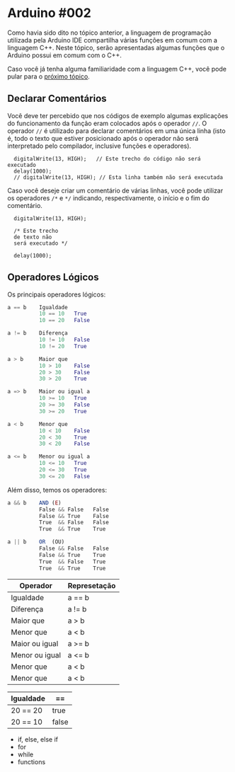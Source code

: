 # Arduino #002

Como havia sido dito no tópico anterior, a linguagem de programação utilizada pela Arduino IDE compartilha várias funções em comum com a linguagem C++. Neste tópico, serão apresentadas algumas funções que o Arduino possui em comum com o C++.

Caso você já tenha alguma familiaridade com a linguagem C++, você pode pular para o [próximo tópico](https://github.com/italohdc/arduino-101/blob/master/Arduino-003.md).

## Declarar Comentários

Você deve ter percebido que nos códigos de exemplo algumas explicações do funcionamento da função eram colocados após o operador ``//``. O operador ``//`` é utilizado para declarar comentários em uma única linha (isto é, todo o texto que estiver posicionado após o operador não será interpretado pelo compilador, inclusive funções e operadores).

```arduino
  digitalWrite(13, HIGH);   // Este trecho do código não será executado
  delay(1000);
  // digitalWrite(13, HIGH); // Esta linha também não será executada
```

Caso você deseje criar um comentário de várias linhas, você pode utilizar os operadores ``/*`` e ``*/`` indicando, respectivamente, o início e o fim do comentário.

```arduino
  digitalWrite(13, HIGH);
  
  /* Este trecho
  de texto não
  será executado */
  
  delay(1000);
```

## Operadores Lógicos

Os principais operadores lógicos:

```python
a == b    Igualdade
          10 == 10   True
          10 == 20   False

a != b    Diferença
          10 != 10   False
          10 != 20   True

a > b     Maior que
          10 > 10    False
          20 > 30    False
          30 > 20    True

a => b    Maior ou igual a
          10 >= 10   True
          20 >= 30   False
          30 >= 20   True

a < b     Menor que
          10 < 10    False
          20 < 30    True
          30 < 20    False

a <= b    Menor ou igual a
          10 <= 10   True
          20 <= 30   True
          30 <= 20   False
```

Além disso, temos os operadores:

```js
a && b    AND (E)
          False && False   False
          False && True    False
          True  && False   False
          True  && True    True

a || b    OR  (OU)
          False && False   False
          False && True    True
          True  && False   True
          True  && True    True
```

|Operador|Represetação|
|---|---|
|Igualdade|a == b|
|Diferença|a != b|
|Maior que|a > b|
|Menor que|a < b|
|Maior ou igual|a >= b|
|Menor ou igual|a <= b|
|Menor que|a < b|
|Menor que|a < b|

|Igualdade|==|
|---|---|
|20 == 20|true|
|20 == 10|false|

* if, else, else if
* for
* while
* functions

